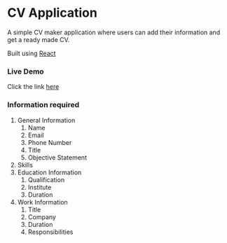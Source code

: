 # CV Application

A simple CV maker application where users can add their information and get a ready made CV.

Built using [React](https://reactjs.org/)

### Live Demo

Click the link [here](https://xari4808.github.io/cv-application/)

### Information required

1. General Information
    1. Name
    2. Email
    3. Phone Number
    4. Title
    5. Objective Statement
2. Skills
3. Education Information
    1. Qualification
    2. Institute
    3. Duration
4. Work Information
    1. Title
    2. Company
    3. Duration
    4. Responsibilities
